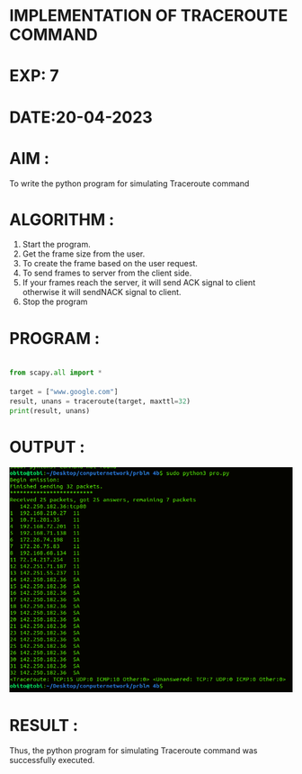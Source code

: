 # IMPLEMENTATION OF TRACEROUTE COMMAND

# EXP: 7

# DATE:20-04-2023

# AIM :
 To write the python program for simulating Traceroute command


# ALGORITHM :
 1. Start the program.
 2. Get the frame size from the user.
 3. To create the frame based on the user request.
 4. To send frames to server from the client side.
 5. If your frames reach the server, it will send ACK signal to client
otherwise it will sendNACK signal to client.
 6. Stop the program

# PROGRAM :
```PYTHON 3 

from scapy.all import *

target = ["www.google.com"]
result, unans = traceroute(target, maxttl=32)
print(result, unans)


```




# OUTPUT :
![output](P.png)




# RESULT :
 Thus, the python program for simulating Traceroute command was successfully executed.



